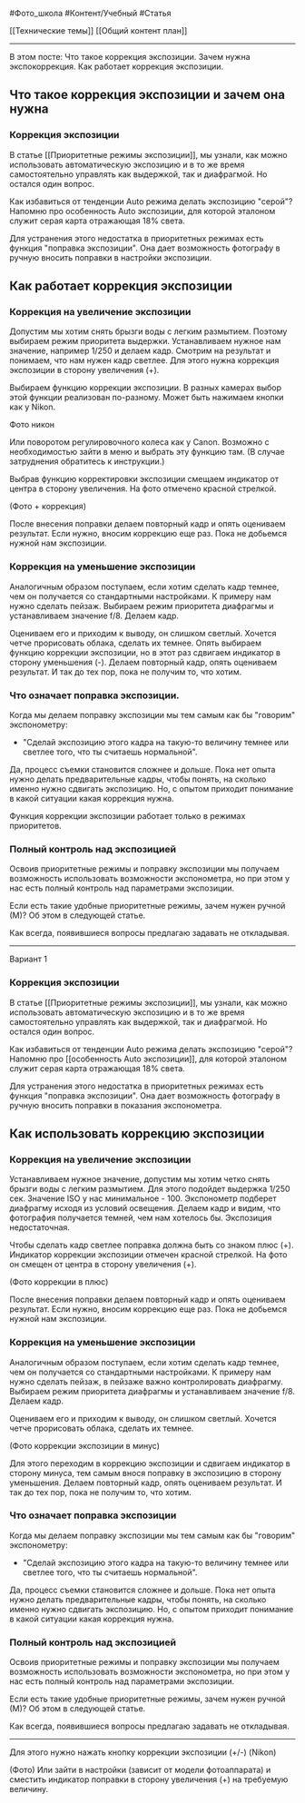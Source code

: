 #Фото_школа #Контент/Учебный #Статья 

[[Технические темы]]
[[Общий контент план]]
__________
В этом посте:
Что такое коррекция экспозиции.
Зачем нужна экспокоррекция.
Как работает коррекция экспозиции.

## Что такое коррекция экспозиции и зачем она нужна

### Коррекция экспозиции
В статье [[Приоритетные режимы экспозиции]], мы узнали, как можно использовать автоматическую экспозицию и в то же время самостоятельно управлять как выдержкой, так и диафрагмой.
Но остался один вопрос. 

Как избавиться от тенденции Auto режима делать экспозицию "серой"?
Напомню про особенность Auto экспозиции, для которой эталоном служит серая карта отражающая 18% света.

Для устранения этого недостатка в приоритетных режимах есть функция "поправка экспозиции".
Она дает возможность фотографу в ручную вносить поправки в настройки экспозиции.

## Как работает коррекция экспозиции
### Коррекция на увеличение экспозиции

Допустим мы хотим снять брызги воды с легким размытием. Поэтому выбираем режим приоритета выдержки. Устанавливаем нужное нам значение, например 1/250 и делаем кадр.
Смотрим на результат и понимаем, что нам нужен кадр светлее. Для этого нужна коррекция экспозиции в сторону увеличения (+).

Выбираем функцию коррекции экспозиции. В разных камерах выбор этой функции реализован по-разному.  Может быть нажимаем кнопки как у Nikon.

Фото никон

Или поворотом регулировочного колеса как у Canon. Возможно с необходимостью зайти в меню и выбрать эту функцию там. (В случае затруднения обратитесь к инструкции.)

Выбрав функцию корректировки экспозиции смещаем индикатор от центра в сторону увеличения.
На фото отмечено красной стрелкой.

(Фото + коррекция)

После внесения поправки делаем повторный кадр и опять оцениваем результат. Если нужно, вносим коррекцию еще раз. Пока не добьемся нужной нам экспозиции.

### Коррекция на уменьшение экспозиции
Аналогичным образом поступаем, если хотим сделать кадр темнее, чем он получается со стандартными настройками.
К примеру нам нужно сделать пейзаж. Выбираем режим приоритета диафрагмы и устанавливаем значение f/8.
Делаем кадр.

Оцениваем его и приходим к выводу, он слишком светлый. Хочется четче прорисовать облака, сделать их темнее.
Опять выбираем функцию коррекции экспозиции, но в этот раз сдвигаем индикатор в сторону уменьшения (-).
Делаем повторный кадр, опять оцениваем результат. И так до тех пор, пока не получим то, что хотим.

### Что означает поправка экспозиции.
Когда мы делаем поправку экспозиции мы тем самым как бы "говорим" экспонометру: 
 - "Сделай экспозицию этого кадра на такую-то величину темнее или светлее того, что ты считаешь нормальной".

Да, процесс съемки становится сложнее и дольше. Пока нет опыта нужно делать предварительные кадры, чтобы понять, на сколько именно нужно сдвигать экспозицию.
Но, с опытом приходит понимание в какой ситуации какая коррекция нужна.

Функция коррекции экспозиции работает только в режимах приоритетов.

### Полный контроль над экспозицией
Освоив приоритетные режимы и поправку экспозиции мы получаем возможность использовать возможности экспонометра, но при этом у нас есть полный контроль над параметрами экспозиции.

Если есть такие удобные приоритетные режимы, зачем нужен ручной (М)?
Об этом в следующей статье.

Как всегда, появившиеся вопросы предлагаю задавать не откладывая.


_________




Вариант 1
### Коррекция экспозиции
В статье [[Приоритетные режимы экспозиции]], мы узнали, как можно использовать автоматическую экспозицию и в то же время самостоятельно управлять как выдержкой, так и диафрагмой.
Но остался один вопрос. 

Как избавиться от тенденции Auto режима делать экспозицию "серой"?
Напомню про [[особенность Auto экспозиции]], для которой эталоном служит серая карта отражающая 18% света.

Для устранения этого недостатка в приоритетных режимах есть функция "поправка экспозиции".
Она дает возможность фотографу в ручную вносить поправки в показания экспонометра.

## Как использовать коррекцию экспозиции
### Коррекция на увеличение экспозиции
Устанавливаем нужное значение, допустим мы хотим четко снять брызги воды с легким размытием. Для этого подойдет выдержка 1/250 сек.
Значение ISO у нас минимальное - 100. Экспонометр подберет диафрагму исходя из условий освещения.
Делаем кадр и видим, что фотография получается темней, чем нам хотелось бы. Экспозиция недостаточная.

Чтобы сделать кадр светлее поправка должна быть со знаком плюс (+). 
Индикатор коррекции экспозиции отмечен красной стрелкой. На фото он смещен от центра в сторону увеличения (+).

(Фото коррекции в плюс)



После внесения поправки делаем повторный кадр и опять оцениваем результат. Если нужно, вносим коррекцию еще раз. Пока не добьемся нужной нам экспозиции.

### Коррекция на уменьшение экспозиции
Аналогичным образом поступаем, если хотим сделать кадр темнее, чем он получается со стандартными настройками.
К примеру нам нужно сделать пейзаж, в пейзаже важно контролировать диафрагму. Выбираем режим приоритета диафрагмы и устанавливаем значение f/8.
Делаем кадр.

Оцениваем его и приходим к выводу, он слишком светлый. Хочется четче прорисовать облака, сделать их темнее.

(Фото коррекции экспозиции в минус)

Для этого переходим в коррекцию экспозиции и сдвигаем индикатор в сторону минуса, тем самым внося поправку в экспозицию в сторону уменьшения.
Делаем повторный кадр, опять оцениваем результат. И так до тех пор, пока не получим то, что хотим.

### Что означает поправка экспозиции
Когда мы делаем поправку экспозиции мы тем самым как бы "говорим" экспонометру: 
 - "Сделай экспозицию этого кадра на такую-то величину темнее или светлее того, что ты считаешь нормальной".

Да, процесс съемки становится сложнее и дольше. Пока нет опыта нужно делать предварительные кадры, чтобы понять, на сколько именно нужно сдвигать экспозицию.
Но, с опытом приходит понимание в какой ситуации какая коррекция нужна.

### Полный контроль над экспозицией
Освоив приоритетные режимы и поправку экспозиции мы получаем возможность использовать возможности экспонометра, но при этом у нас есть полный контроль над параметрами экспозиции.

Если есть такие удобные приоритетные режимы, зачем нужен ручной (М)?
Об этом в следующей статье.

Как всегда, появившиеся вопросы предлагаю задавать не откладывая.


_________


Для этого нужно нажать кнопку коррекции экспозиции (+/-) (Nikon)

(Фото)
Или зайти в настройки (зависит от модели фотоаппарата) и сместить индикатор поправки в сторону увеличения (+) на требуемую величину. 